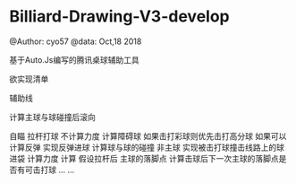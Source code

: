# Billiard-Drawing-V3-develop
@Author: cyo57
@data: Oct,18 2018

基于Auto.Js编写的腾讯桌球辅助工具

欲实现清单

辅助线

计算主球与球碰撞后滚向

自瞄
拉杆打球 不计算力度
计算障碍球
如果击打彩球则优先击打高分球 如果可以
计算反弹
实现反弹进球
计算球与球的碰撞 非主球
实现被击打球撞击线路上的球进袋
计算力度
计算 假设拉杆后 主球的落脚点
计算击球后下一次主球的落脚点是否有可击打球
...
...

